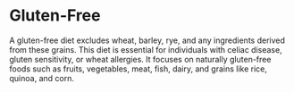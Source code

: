 # Gluten-Free

A gluten-free diet excludes wheat, barley, rye, and any ingredients derived from these grains. This diet is essential for individuals with celiac disease, gluten sensitivity, or wheat allergies. It focuses on naturally gluten-free foods such as fruits, vegetables, meat, fish, dairy, and grains like rice, quinoa, and corn. 